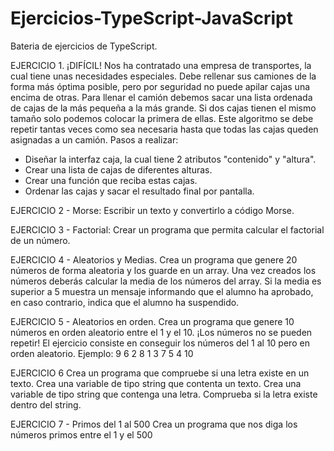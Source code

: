 # Ejercicios-TypeScript-JavaScript

Bateria de ejercicios de TypeScript.

EJERCICIO 1. ¡DIFÍCIL!
Nos ha contratado una empresa de transportes, la cual tiene unas necesidades especiales. Debe rellenar sus camiones de la forma más óptima posible,
pero por seguridad no puede apilar cajas una encima de otras. 
Para llenar el camión debemos sacar una lista ordenada de cajas de la más pequeña a la más grande.
Si dos cajas tienen el mismo tamaño solo podemos colocar la primera de ellas.
Este algoritmo se debe repetir tantas veces como sea necesaria hasta que todas las cajas queden asignadas a un camión.
Pasos a realizar:
  - Diseñar la interfaz caja, la cual tiene 2 atributos "contenido" y "altura".
  - Crear una lista de cajas de diferentes alturas.
  - Crear una función que reciba estas cajas.
  - Ordenar las cajas y sacar el resultado final por pantalla.

EJERCICIO 2 - Morse:
Escribir un texto y convertirlo a código Morse.

EJERCICIO 3 - Factorial:
Crear un programa que permita calcular el factorial de un número.

EJERCICIO 4 - Aleatorios y Medias.
Crea un programa que genere 20 números de forma aleatoria y los guarde en un array. Una vez creados los números deberás calcular la media
de los números del array. Si la media es superior a 5 muestra un mensaje informando que el alumno ha aprobado, en caso contrario, indica
que el alumno ha suspendido.

EJERCICIO 5 - Aleatorios en orden.
Crea un programa que genere 10 números en orden aleatorio entre el 1 y el 10. ¡Los números no se pueden repetir!
El ejercicio consiste en conseguir los números del 1 al 10 pero en orden aleatorio.
Ejemplo: 9 6 2 8 1 3 7 5 4 10

EJERCICIO 6 
Crea un programa que compruebe si una letra existe en un texto. Crea una variable de tipo string que contenta un texto.
Crea una variable de tipo string que contenga una letra. Comprueba si la letra existe dentro del string.

EJERCICIO 7 - Primos del 1 al 500
Crea un programa que nos diga los números primos entre el 1 y el 500
